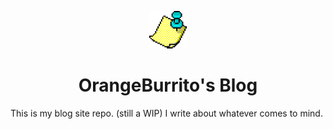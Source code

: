 <p align="center">
  <a href="orangeburrito.com/blog">
    <img alt="Paper with a blue pin attached to it" src="./src/images/vr-madness.png" width="60"/>
  </a>
</p>
<h1 align="center">
  OrangeBurrito's Blog
</h1>

This is my blog site repo. (still a WIP)
I write about whatever comes to mind.